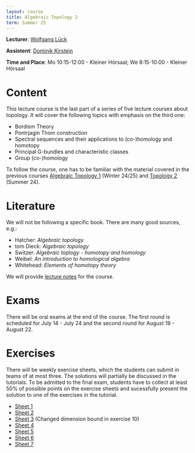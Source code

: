 ```yaml
---
layout: course
title: Algebraic Topology 2
term: Summer 25
---
```


**Lecturer**: [Wolfgang Lück](https://him-lueck.uni-bonn.de/)

**Assistent**: [Dominik Kirstein](https://dkirstein.github.io)

**Time and Place**: Mo 10:15-12:00 - Kleiner Hörsaal; We 8:15-10:00 - Kleiner Hörsaal

# Content
This lecture course is the last part of a series of five lecture courses about topology.
It will cover the following topics with emphasis on the third one:
- Bordism Theory
- Pontrjagin Thom construction
- Spectral sequences and their applications to (co-)homology and homotopy
- Principal G-bundles and characteristic classes
- Group (co-)homology

To follow the course, one has to be familiar with the material covered in the previous courses [Algebraic Topology 1](https://dkirstein.github.io/courses/2425-algtop1) (Winter 24/25) and [Topology 2](https://sites.google.com/view/christian-kremer-math/teaching/topology-2-ss-24) (Summer 24).

# Literature
We will not be following a specific book. There are many good sources, e.g.:
- Hatcher: *Algebraic topology*
- tom Dieck: *Algebraic topology*
- Switzer: *Algebraic toplogy - homotopy and homology*
- Weibel: *An introduction to homological algebra*
- Whitehead: *Elements of homotopy theory*

We will provide [lecture notes](https://him-lueck.uni-bonn.de/data/script_AlgTop_www.pdf) for the course.

# Exams
There will be oral exams at the end of the course.
The first round is scheduled for July 14 - July 24 and the second round for August 19 - August 22.

# Exercises
There will be weekly exercise sheets, which the students can submit in teams of at most three.
The solutions will partially be discussed in the tutorials.
To be admitted to the final exam, students have to collect at least 50% of possible points on the exercise sheets and sucessfully present the solution to one of the exercises in the tutorial.

 - [Sheet 1]({{site.url}}{{site.baseurl}}/pdfs/25_AlgTop2/sheet01.pdf)
 - [Sheet 2]({{site.url}}{{site.baseurl}}/pdfs/25_AlgTop2/sheet02.pdf)
 - [Sheet 3]({{site.url}}{{site.baseurl}}/pdfs/25_AlgTop2/sheet03.pdf) (Changed dimension bound in exercise 10)
 - [Sheet 4]({{site.url}}{{site.baseurl}}/pdfs/25_AlgTop2/sheet04.pdf)
 - [Sheet 5]({{site.url}}{{site.baseurl}}/pdfs/25_AlgTop2/sheet05.pdf)
 - [Sheet 6]({{site.url}}{{site.baseurl}}/pdfs/25_AlgTop2/sheet06.pdf)
 - [Sheet 7]({{site.url}}{{site.baseurl}}/pdfs/25_AlgTop2/sheet07.pdf)
